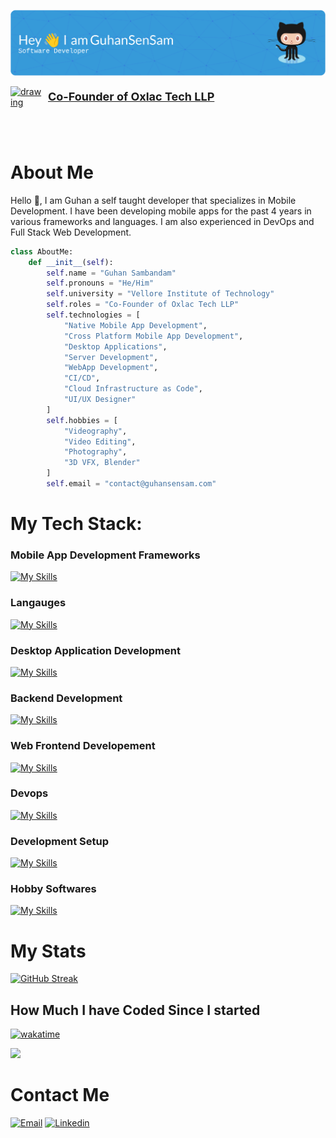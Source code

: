 ![Header](images/header.png)

<a href="oxlac.com">
  <p style="display: flex; align-items: center; margin-right: 20px;">
    <img src="https://oxlac.com/favicon.png" alt="drawing" width="50" style="vertical-align: middle; margin-right: 10px;"/>
    <span style="font-size: 18px;"><b>Co-Founder of Oxlac Tech LLP</b></span>
  </p>
</a>
</br>
</br>

# About Me
Hello 👋, I am Guhan a self taught developer that specializes in Mobile Development. I have been developing mobile apps for the past 4 years in various frameworks and languages. I am also experienced in DevOps and Full Stack Web Development. 

```python
class AboutMe:
    def __init__(self):
        self.name = "Guhan Sambandam"
        self.pronouns = "He/Him"
        self.university = "Vellore Institute of Technology"
        self.roles = "Co-Founder of Oxlac Tech LLP"
        self.technologies = [
            "Native Mobile App Development",
            "Cross Platform Mobile App Development",
            "Desktop Applications",
            "Server Development",
            "WebApp Development",
            "CI/CD",
            "Cloud Infrastructure as Code",
            "UI/UX Designer"
        ]
        self.hobbies = [
            "Videography",
            "Video Editing",
            "Photography",
            "3D VFX, Blender"
        ]
        self.email = "contact@guhansensam.com"
```
# My Tech Stack:

### Mobile App Development Frameworks
[![My Skills](https://skillicons.dev/icons?i=java,kotlin,flutter,react,dotnet,swift&theme=dark)](https://skillicons.dev)

### Langauges
[![My Skills](https://skillicons.dev/icons?i=c,cpp,cs,rust,python,kotlin,java,dart,javascript,typescript,swift,html,css,&theme=dark)](https://skillicons.dev)

### Desktop Application Development
[![My Skills](https://skillicons.dev/icons?i=dotnet,python,qt,tauri&theme=dark)](https://skillicons.dev)

### Backend Development
[![My Skills](https://skillicons.dev/icons?i=django,dotnet,mysql,mongo,postgres,flask&theme=dark)](https://skillicons.dev)

### Web Frontend Developement
[![My Skills](https://skillicons.dev/icons?i=html,css,javascript,react,nodejs,wordpress&theme=dark)](https://skillicons.dev)

### Devops
[![My Skills](https://skillicons.dev/icons?i=aws,gcp,cloudflare,heroku,git,github,githubactions,gitlab,jenkins,docker,kubernetes,firebase,nginx,sentr,terraform&theme=dark)](https://skillicons.dev)

### Development Setup
[![My Skills](https://skillicons.dev/icons?i=arch,windows,androidstudio,vscode,visualstudio&theme=dark)](https://skillicons.dev)

### Hobby Softwares
[![My Skills](https://skillicons.dev/icons?i=blender,ae,pr&theme=dark)](https://skillicons.dev)


# My Stats
[![GitHub Streak](https://github-readme-streak-stats.herokuapp.com?user=Guhan-SenSam&theme=vue-dark&mode=weekly)](https://git.io/streak-stats)

## How Much I have Coded Since I started

[![wakatime](https://wakatime.com/badge/user/47552522-5c3d-4509-a300-fbac59edf0f4.svg)](https://wakatime.com/@47552522-5c3d-4509-a300-fbac59edf0f4)

<a href="https://wakatime.com/@Guhan_SenSam"><img src="https://wakatime.com/share/@Guhan_SenSam/f3e0c430-dbb9-4dc8-bc36-6ea56217d153.png" /></a>

# Contact Me
[![Email](https://skillicons.dev/icons?i=gmail)](mailto:contact@guhansensam.com)
[![Linkedin](https://skillicons.dev/icons?i=linkedin)](https://in.linkedin.com/in/guhan-sambandam)


